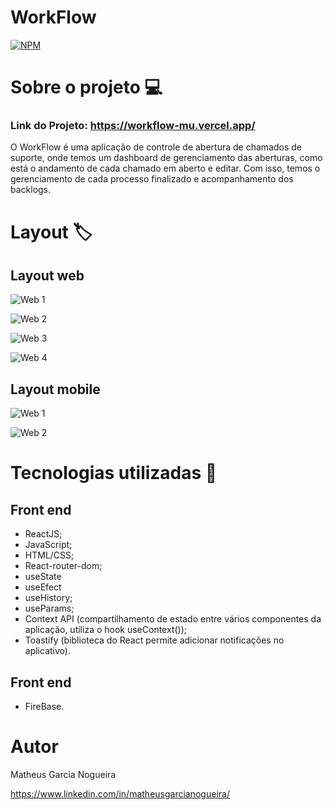 # WorkFlow

[![NPM](https://img.shields.io/npm/l/react)](https://github.com/matheusgarcia06/sistema/blob/master/LICENSE) 

# Sobre o projeto 💻

### Link do Projeto: https://workflow-mu.vercel.app/

O WorkFlow é uma aplicação de controle de abertura de chamados de suporte, onde temos um dashboard de gerenciamento das aberturas, como está o andamento de cada chamado em aberto e editar. Com isso, temos o gerenciamento de cada processo finalizado e acompanhamento dos backlogs.

# Layout 🏷️

## Layout web
![Web 1](https://github.com/matheusgarcia06/sistema/blob/master/src/assets/homepc.png)

![Web 2](https://github.com/matheusgarcia06/sistema/blob/master/src/assets/dashboardpc.png)

![Web 3](https://github.com/matheusgarcia06/sistema/blob/master/src/assets/newpc.png)

![Web 4](https://github.com/matheusgarcia06/sistema/blob/master/src/assets/modalpc.png)

## Layout mobile

![Web 1](https://github.com/matheusgarcia06/sistema/blob/master/src/assets/newmobile.jpeg)

![Web 2](https://github.com/matheusgarcia06/sistema/blob/master/src/assets/dashboardmobile.jpeg)


# Tecnologias utilizadas 🚀
## Front end
- ReactJS;
- JavaScript;
- HTML/CSS;
- React-router-dom;
- useState 
- useEfect 
- useHistory;
- useParams;
- Context API (compartilhamento de estado entre vários componentes da aplicação, utiliza o hook useContext());
- Toastify (biblioteca do React permite adicionar notificações no aplicativo).

## Front end
- FireBase.

# Autor

Matheus Garcia Nogueira

https://www.linkedin.com/in/matheusgarcianogueira/



